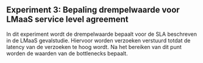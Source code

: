 ## Experiment 3: Bepaling drempelwaarde voor LMaaS service level agreement
In dit experiment wordt de drempelwaarde bepaalt voor de SLA beschreven in de LMaaS gevalstudie.
Hiervoor worden verzoeken verstuurd totdat de latency van de verzoeken te hoog wordt.
Na het bereiken van dit punt worden de waarden van de bottlenecks bepaalt.
